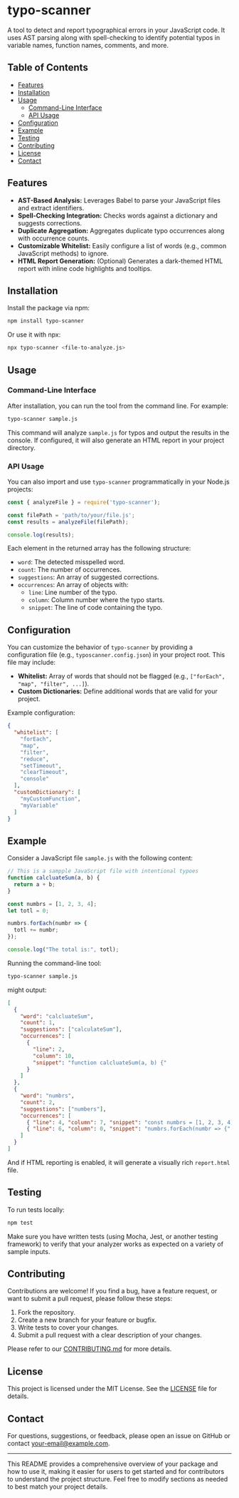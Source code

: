 
# typo-scanner

A tool to detect and report typographical errors in your JavaScript code. It uses AST parsing along with spell-checking to identify potential typos in variable names, function names, comments, and more.

## Table of Contents

- [Features](#features)
- [Installation](#installation)
- [Usage](#usage)
  - [Command-Line Interface](#command-line-interface)
  - [API Usage](#api-usage)
- [Configuration](#configuration)
- [Example](#example)
- [Testing](#testing)
- [Contributing](#contributing)
- [License](#license)
- [Contact](#contact)

## Features

- **AST-Based Analysis:** Leverages Babel to parse your JavaScript files and extract identifiers.
- **Spell-Checking Integration:** Checks words against a dictionary and suggests corrections.
- **Duplicate Aggregation:** Aggregates duplicate typo occurrences along with occurrence counts.
- **Customizable Whitelist:** Easily configure a list of words (e.g., common JavaScript methods) to ignore.
- **HTML Report Generation:** (Optional) Generates a dark-themed HTML report with inline code highlights and tooltips.

## Installation

Install the package via npm:

```bash
npm install typo-scanner
```

Or use it with npx:

```bash
npx typo-scanner <file-to-analyze.js>
```

## Usage

### Command-Line Interface

After installation, you can run the tool from the command line. For example:

```bash
typo-scanner sample.js
```

This command will analyze `sample.js` for typos and output the results in the console. If configured, it will also generate an HTML report in your project directory.

### API Usage

You can also import and use `typo-scanner` programmatically in your Node.js projects:

```js
const { analyzeFile } = require('typo-scanner');

const filePath = 'path/to/your/file.js';
const results = analyzeFile(filePath);

console.log(results);
```

Each element in the returned array has the following structure:

- `word`: The detected misspelled word.
- `count`: The number of occurrences.
- `suggestions`: An array of suggested corrections.
- `occurrences`: An array of objects with:
  - `line`: Line number of the typo.
  - `column`: Column number where the typo starts.
  - `snippet`: The line of code containing the typo.

## Configuration

You can customize the behavior of `typo-scanner` by providing a configuration file (e.g., `typoscanner.config.json`) in your project root. This file may include:

- **Whitelist:** Array of words that should not be flagged (e.g., `["forEach", "map", "filter", ...]`).
- **Custom Dictionaries:** Define additional words that are valid for your project.

Example configuration:

```json
{
  "whitelist": [
    "forEach",
    "map",
    "filter",
    "reduce",
    "setTimeout",
    "clearTimeout",
    "console"
  ],
  "customDictionary": [
    "myCustomFunction",
    "myVariable"
  ]
}
```

## Example

Consider a JavaScript file `sample.js` with the following content:

```js
// This is a sampple JavaScript file with intentional typoes
function calcluateSum(a, b) {
  return a + b;
}

const numbrs = [1, 2, 3, 4];
let totl = 0;

numbrs.forEach(numbr => {
  totl += numbr;
});

console.log("The total is:", totl);
```

Running the command-line tool:

```bash
typo-scanner sample.js
```

might output:

```json
[
  {
    "word": "calcluateSum",
    "count": 1,
    "suggestions": ["calculateSum"],
    "occurrences": [
      {
        "line": 2,
        "column": 10,
        "snippet": "function calcluateSum(a, b) {"
      }
    ]
  },
  {
    "word": "numbrs",
    "count": 2,
    "suggestions": ["numbers"],
    "occurrences": [
      { "line": 4, "column": 7, "snippet": "const numbrs = [1, 2, 3, 4];" },
      { "line": 6, "column": 0, "snippet": "numbrs.forEach(numbr => {" }
    ]
  }
]
```

And if HTML reporting is enabled, it will generate a visually rich `report.html` file.

## Testing

To run tests locally:

```bash
npm test
```

Make sure you have written tests (using Mocha, Jest, or another testing framework) to verify that your analyzer works as expected on a variety of sample inputs.

## Contributing

Contributions are welcome! If you find a bug, have a feature request, or want to submit a pull request, please follow these steps:

1. Fork the repository.
2. Create a new branch for your feature or bugfix.
3. Write tests to cover your changes.
4. Submit a pull request with a clear description of your changes.

Please refer to our [CONTRIBUTING.md](CONTRIBUTING.md) for more details.

## License

This project is licensed under the MIT License. See the [LICENSE](LICENSE) file for details.

## Contact

For questions, suggestions, or feedback, please open an issue on GitHub or contact [your-email@example.com](mailto:yashpatil0107@gmail.com).

---

This README provides a comprehensive overview of your package and how to use it, making it easier for users to get started and for contributors to understand the project structure. Feel free to modify sections as needed to best match your project details.
